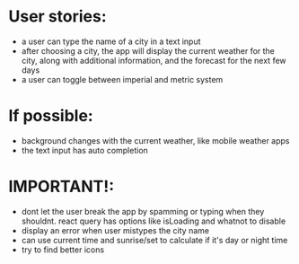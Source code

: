 # User stories:

- a user can type the name of a city in a text input
- after choosing a city, the app will display the current weather for the city, along with additional information, and the forecast for the next few days
- a user can toggle between imperial and metric system

# If possible:

- background changes with the current weather, like mobile weather apps
- the text input has auto completion

# IMPORTANT!:

- dont let the user break the app by spamming or typing when they shouldnt. react query has options like isLoading and whatnot to disable
- display an error when user mistypes the city name
- can use current time and sunrise/set to calculate if it's day or night time
- try to find better icons
